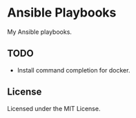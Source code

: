 # Ansible Playbooks

My Ansible playbooks.

## TODO

- Install command completion for docker.

## License

Licensed under the MIT License.
